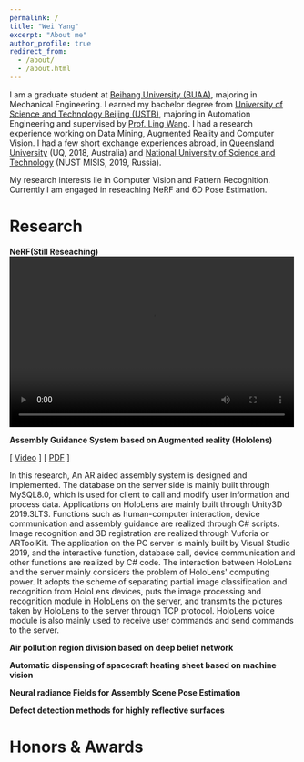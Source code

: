 ```yaml
---
permalink: /
title: "Wei Yang"
excerpt: "About me"
author_profile: true
redirect_from: 
  - /about/
  - /about.html
---
```

I am a graduate student at [Beihang University (BUAA)](https://www.buaa.edu.cn/), majoring in Mechanical Engineering. I earned my bachelor degree from [University of Science and Technology Beijing (USTB)](https://www.ustb.edu.cn/), majoring in Automation Engineering and supervised by [Prof. Ling Wang](http://saee.ustb.edu.cn/quantijiaoshi/2015-05-12/40.html). I had a research experience working on Data Mining, Augmented Reality and Computer Vision. I had a few short exchange experiences abroad, in [Queensland University](https://www.uq.edu.au/) (UQ, 2018, Australia) and [National University of Science and Technology](https://en.misis.ru/) (NUST MISIS, 2019, Russia).

My research interests lie in Computer Vision and Pattern Recognition. Currently I am engaged in reseaching NeRF and 6D Pose Estimation.

Research
======
**NeRF(Still Reseaching)**
<video src="https://github.com/USTBVEO/veopage.github.io/blob/master/images/yishuguan1.mp4" controls="controls" width="500" height="300">您的浏览器不支持播放该视频！</video>

**Assembly Guidance System based on Augmented reality (Hololens)**

[ [Video](https://www.bilibili.com/video/BV1Ld4y187qg) ] [ [PDF](https://github.com/USTBVEO/veopage.github.io/blob/master/files/Wei%20Yang_Design%20and%20Implementation%20of%20AR%20Aided%20Assembly%20System.pdf) ]

In this research, An AR aided assembly system is designed and implemented. The database on the server side is mainly built through MySQL8.0, which is used for client to call and modify user information and process data. Applications on HoloLens are mainly built through Unity3D 2019.3LTS. Functions such as human-computer interaction, device communication and assembly guidance are realized through C# scripts. Image recognition and 3D registration are realized through Vuforia or ARToolKit. The application on the PC server is mainly built by Visual Studio 2019, and the interactive function, database call, device communication and other functions are realized by C# code. The interaction between HoloLens and the server mainly considers the problem of HoloLens' computing power. It adopts the scheme of separating partial image classification and recognition from HoloLens devices, puts the image processing and recognition module in HoloLens on the server, and transmits the pictures taken by HoloLens to the server through TCP protocol. HoloLens voice module is also mainly used to receive user commands and send commands to the server.

**Air pollution region division based on deep belief network**

**Automatic dispensing of spacecraft heating sheet based on machine vision**

**Neural radiance Fields for Assembly Scene Pose Estimation**

**Defect detection methods for highly reflective surfaces**

Honors & Awards
======
